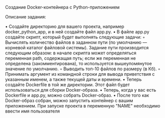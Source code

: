 Создание Docker-контейнера с Python-приложением

Описание задания:

 • Создайте директорию для вашего проекта, например docker_python_app, и в ней создайте файл app.py.
 • В файле app.py создайте скрипт, который будет выполнять следующие задачи:
 ◦ Вычислять количество файлов в заданном пути (по умолчанию — корневой каталог файловой системы). Задание пути производится следующим образом: в начале скрипта может определяться переменная path, содержащая путь; если же переменная не определена (закомментирована), то используется вышеупомянутое значение по умолчанию.
 ◦ Выводить топ-10 файлов по размеру (в Кб).
 ◦ Принимать аргумент из командной строки для вывода приветствия с указанным именем, а также текущей даты и времени.
 • Теперь создайте Dockerfile в той же директории. Этот файл будет использоваться для сборки Docker-образа.
 • Теперь, когда у вас есть Dockerfile и app.py, можно собрать Docker-образ.
 • После того как Docker-образ собран, можно запустить контейнер с вашим приложением.
При запуске проекта в переменную "NAME" необходимо ввести имя пользователя
